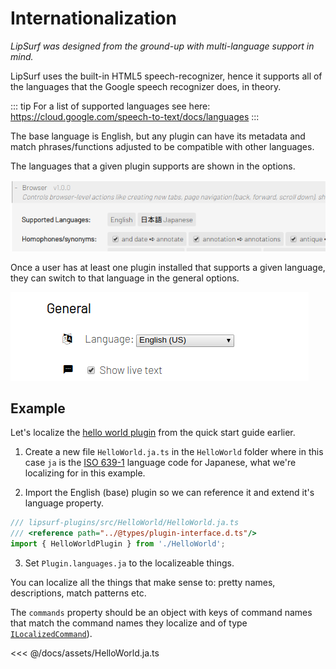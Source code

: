 # Internationalization

_LipSurf was designed from the ground-up with multi-language support in mind._


LipSurf uses the built-in HTML5 speech-recognizer, hence it supports all of the languages that
the Google speech recognizer does, in theory.

::: tip
For a list of supported languages see here: <https://cloud.google.com/speech-to-text/docs/languages>
:::

The base language is English, but any plugin can have its metadata and match phrases/functions adjusted to be compatible with other languages.

The languages that a given plugin supports are shown in the options.

![Screenshot of plugin's supported languages](./assets/img/plugin-supported-langs.png)

Once a user has at least one plugin installed that supports a given language, they can switch to that language in the general options.

![Screenshot of language selection in the options](./assets/img/lang-option.png)

## Example
Let's localize the [hello world plugin](/quick-start.md#hello-world-plugin) from the quick start guide earlier.

 1. Create a new file `HelloWorld.ja.ts` in the `HelloWorld` folder where in this case `ja` is the [ISO 639-1](https://en.wikipedia.org/wiki/List_of_ISO_639-1_codes) language code for Japanese, what we're localizing for in this example.

 2. Import the English (base) plugin so we can reference it and extend it's language property.

 ```ts
 /// lipsurf-plugins/src/HelloWorld/HelloWorld.ja.ts
 /// <reference path="../@types/plugin-interface.d.ts"/>
 import { HelloWorldPlugin } from './HelloWorld';
 ```

  3. Set `Plugin.languages.ja` to the localizeable things.

  You can localize all the things that make sense to: pretty names, descriptions, match patterns etc.

  The `commands` property should be an object with keys of command names that match the command names they localize and of type [`ILocalizedCommand`](/api-reference/command.md#ilocalizedcommand)).

<<< @/docs/assets/HelloWorld.ja.ts
